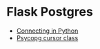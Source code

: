 # Flask Postgres

* [Connecting in Python](https://devcenter.heroku.com/articles/heroku-postgresql#connecting-in-python)
* [Psycopg cursor class](https://www.psycopg.org/docs/cursor.html)
